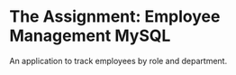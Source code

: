 # The Assignment: Employee Management MySQL
An application to track employees by role and department. 

